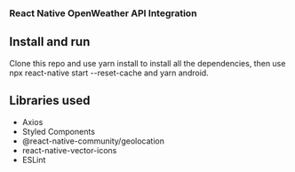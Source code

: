 ### React Native OpenWeather API Integration

## Install and run

Clone this repo and use yarn install to install all the dependencies, then use npx react-native start --reset-cache and yarn android.

## Libraries used

- Axios
- Styled Components
- @react-native-community/geolocation
- react-native-vector-icons
- ESLint
